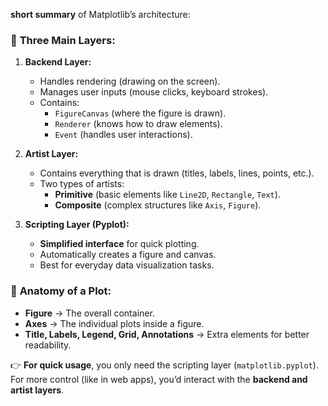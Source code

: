 **short summary** of Matplotlib’s architecture:

### 🔹 **Three Main Layers:**
1. **Backend Layer:**  
   - Handles rendering (drawing on the screen).
   - Manages user inputs (mouse clicks, keyboard strokes).
   - Contains:
     - `FigureCanvas` (where the figure is drawn).
     - `Renderer` (knows how to draw elements).
     - `Event` (handles user interactions).

2. **Artist Layer:**  
   - Contains everything that is drawn (titles, labels, lines, points, etc.).
   - Two types of artists:
     - **Primitive** (basic elements like `Line2D`, `Rectangle`, `Text`).
     - **Composite** (complex structures like `Axis`, `Figure`).

3. **Scripting Layer (Pyplot):**  
   - **Simplified interface** for quick plotting.
   - Automatically creates a figure and canvas.
   - Best for everyday data visualization tasks.

### 🔹 **Anatomy of a Plot:**
- **Figure** → The overall container.
- **Axes** → The individual plots inside a figure.
- **Title, Labels, Legend, Grid, Annotations** → Extra elements for better readability.

👉 **For quick usage**, you only need the scripting layer (`matplotlib.pyplot`).  
For more control (like in web apps), you’d interact with the **backend and artist layers**.